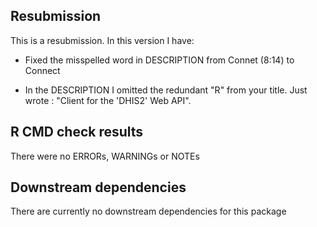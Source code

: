## Resubmission
This is a resubmission. In this version I have:

* Fixed the misspelled word in DESCRIPTION from Connet (8:14) to Connect

* In the DESCRIPTION I omitted the redundant "R" from your title. Just wrote : "Client for
the 'DHIS2' Web API".


## R CMD check results
There were no ERRORs, WARNINGs or NOTEs

## Downstream dependencies
There are currently no downstream dependencies for this package
